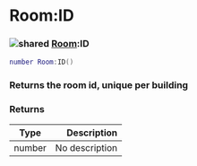 # Room:ID

### ![shared](../../home/room/.gitbook/assets/shared.png) [Room](../../home/room/home/Room/):ID

```lua
number Room:ID()
```

### Returns the room id, unique per building

### Returns

| Type   |    Description |
| ------ | -------------: |
| number | No description |
